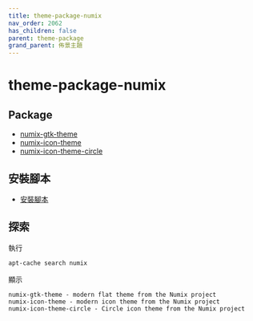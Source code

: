 ```yaml
---
title: theme-package-numix
nav_order: 2062
has_children: false
parent: theme-package
grand_parent: 佈景主題
---
```



# theme-package-numix


## Package

* [numix-gtk-theme](https://packages.ubuntu.com/jammy/numix-gtk-theme)
* [numix-icon-theme](https://packages.ubuntu.com/jammy/numix-icon-theme)
* [numix-icon-theme-circle](https://packages.ubuntu.com/jammy/numix-icon-theme-circle)


## 安裝腳本

* [安裝腳本](https://github.com/samwhelp/note-about-ubuntu/tree/gh-pages/_demo/adjustment/theme/numix)


## 探索

執行

``` sh
apt-cache search numix
```

顯示

```
numix-gtk-theme - modern flat theme from the Numix project
numix-icon-theme - modern icon theme from the Numix project
numix-icon-theme-circle - Circle icon theme from the Numix project
```
